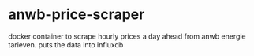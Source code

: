 # anwb-price-scraper

docker container to scrape hourly prices a day ahead from anwb energie tarieven.
puts the data into influxdb
